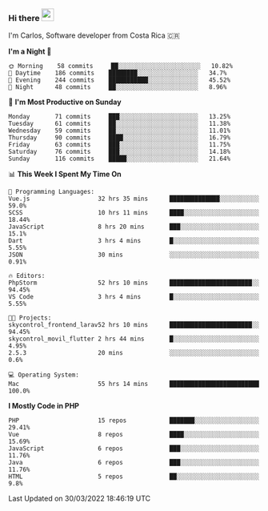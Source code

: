 ### Hi there <img src="https://media.giphy.com/media/hvRJCLFzcasrR4ia7z/giphy.gif" width="25px">

I'm Carlos, Software developer from Costa Rica 🇨🇷

<!--START_SECTION:waka-->
**I'm a Night 🦉** 

```text
🌞 Morning    58 commits     ██░░░░░░░░░░░░░░░░░░░░░░░   10.82% 
🌆 Daytime    186 commits    ████████░░░░░░░░░░░░░░░░░   34.7% 
🌃 Evening    244 commits    ███████████░░░░░░░░░░░░░░   45.52% 
🌙 Night      48 commits     ██░░░░░░░░░░░░░░░░░░░░░░░   8.96%

```
📅 **I'm Most Productive on Sunday** 

```text
Monday       71 commits     ███░░░░░░░░░░░░░░░░░░░░░░   13.25% 
Tuesday      61 commits     ██░░░░░░░░░░░░░░░░░░░░░░░   11.38% 
Wednesday    59 commits     ██░░░░░░░░░░░░░░░░░░░░░░░   11.01% 
Thursday     90 commits     ████░░░░░░░░░░░░░░░░░░░░░   16.79% 
Friday       63 commits     ███░░░░░░░░░░░░░░░░░░░░░░   11.75% 
Saturday     76 commits     ███░░░░░░░░░░░░░░░░░░░░░░   14.18% 
Sunday       116 commits    █████░░░░░░░░░░░░░░░░░░░░   21.64%

```


📊 **This Week I Spent My Time On** 

```text
💬 Programming Languages: 
Vue.js                   32 hrs 35 mins      ██████████████░░░░░░░░░░░   59.0% 
SCSS                     10 hrs 11 mins      ████░░░░░░░░░░░░░░░░░░░░░   18.44% 
JavaScript               8 hrs 20 mins       ███░░░░░░░░░░░░░░░░░░░░░░   15.1% 
Dart                     3 hrs 4 mins        █░░░░░░░░░░░░░░░░░░░░░░░░   5.55% 
JSON                     30 mins             ░░░░░░░░░░░░░░░░░░░░░░░░░   0.91%

🔥 Editors: 
PhpStorm                 52 hrs 10 mins      ███████████████████████░░   94.45% 
VS Code                  3 hrs 4 mins        █░░░░░░░░░░░░░░░░░░░░░░░░   5.55%

🐱‍💻 Projects: 
skycontrol_frontend_larav52 hrs 10 mins      ███████████████████████░░   94.45% 
skycontrol_movil_flutter 2 hrs 44 mins       █░░░░░░░░░░░░░░░░░░░░░░░░   4.95% 
2.5.3                    20 mins             ░░░░░░░░░░░░░░░░░░░░░░░░░   0.6%

💻 Operating System: 
Mac                      55 hrs 14 mins      █████████████████████████   100.0%

```

**I Mostly Code in PHP** 

```text
PHP                      15 repos            ███████░░░░░░░░░░░░░░░░░░   29.41% 
Vue                      8 repos             ████░░░░░░░░░░░░░░░░░░░░░   15.69% 
JavaScript               6 repos             ███░░░░░░░░░░░░░░░░░░░░░░   11.76% 
Java                     6 repos             ███░░░░░░░░░░░░░░░░░░░░░░   11.76% 
HTML                     5 repos             ██░░░░░░░░░░░░░░░░░░░░░░░   9.8%

```



 Last Updated on 30/03/2022 18:46:19 UTC
<!--END_SECTION:waka-->
